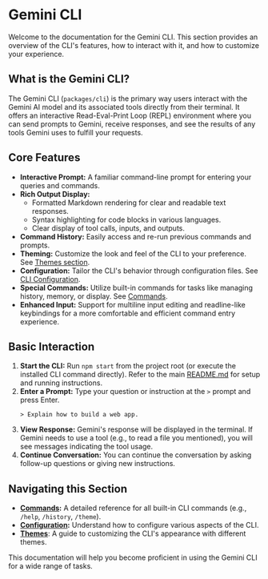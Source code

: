 # Gemini CLI

Welcome to the documentation for the Gemini CLI. This section provides an overview of the CLI's features, how to interact with it, and how to customize your experience.

## What is the Gemini CLI?

The Gemini CLI (`packages/cli`) is the primary way users interact with the Gemini AI model and its associated tools directly from their terminal. It offers an interactive Read-Eval-Print Loop (REPL) environment where you can send prompts to Gemini, receive responses, and see the results of any tools Gemini uses to fulfill your requests.

## Core Features

- **Interactive Prompt:** A familiar command-line prompt for entering your queries and commands.
- **Rich Output Display:**
  - Formatted Markdown rendering for clear and readable text responses.
  - Syntax highlighting for code blocks in various languages.
  - Clear display of tool calls, inputs, and outputs.
- **Command History:** Easily access and re-run previous commands and prompts.
- **Theming:** Customize the look and feel of the CLI to your preference. See [Themes section](./themes.md).
- **Configuration:** Tailor the CLI's behavior through configuration files. See [CLI Configuration](./configuration.md).
- **Special Commands:** Utilize built-in commands for tasks like managing history, memory, or display. See [Commands](./commands.md).
- **Enhanced Input:** Support for multiline input editing and readline-like keybindings for a more comfortable and efficient command entry experience.

## Basic Interaction

1.  **Start the CLI:** Run `npm start` from the project root (or execute the installed CLI command directly). Refer to the main [README.md](../../README.md) for setup and running instructions.
2.  **Enter a Prompt:** Type your question or instruction at the `>` prompt and press Enter.
    ```
    > Explain how to build a web app.
    ```
3.  **View Response:** Gemini's response will be displayed in the terminal. If Gemini needs to use a tool (e.g., to read a file you mentioned), you will see messages indicating the tool usage.
4.  **Continue Conversation:** You can continue the conversation by asking follow-up questions or giving new instructions.

## Navigating this Section

- **[Commands](./commands.md):** A detailed reference for all built-in CLI commands (e.g., `/help`, `/history`, `/theme`).
- **[Configuration](./configuration.md):** Understand how to configure various aspects of the CLI.
- **[Themes](./themes.md)**: A guide to customizing the CLI's appearance with different themes.

This documentation will help you become proficient in using the Gemini CLI for a wide range of tasks.
